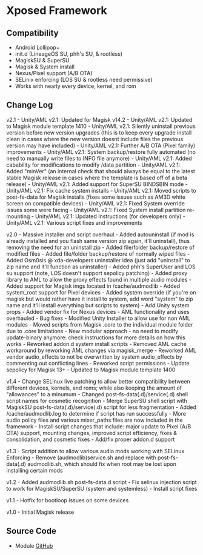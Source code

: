 # Xposed Framework

## Compatibility
* Android Lollipop+
* init.d (LineageOS SU, phh's SU, & rootless)
* MagiskSU & SuperSU
* Magisk & System install
* Nexus/Pixel support (A/B OTA)
* SELinix enforcing (LOS SU & rootless need permissive)
* Works with nearly every device, kernel, and rom

## Change Log
v2.1
    - Unity/AML v2.1: Updated for Magisk v14.2
    - Unity/AML v2.1: Updated to Magisk module template 1410
    - Unity/AML v2.1: Silently uninstall previous version before new version upgrades (this is to keep every upgrade install clean in cases where the new version doesnt include files the previous version may have included)
    - Unity/AML v2.1: Further A/B OTA (Pixel family) improvements
    - Unity/AML v2.1: System backup/restore fully automated (no need to manually write files to INFO file anymore)
    - Unity/AML v2.1: Added cabability for modifications to modify /data partition
    - Unity/AML v2.1: Added "minVer" (an internal check that should always be equal to the latest stable Magisk release in cases where the template is based off of a beta release)
    - Unity/AML v2.1: Added support for SuperSU BINDSBIN mode
    - Unity/AML v2.1: Fix cache system installs
    - Unity/AML v2.1: Moved scripts to post-fs-data for Magisk installs (fixes some issues such as AM3D white screen on compatible devices)
    - Unity/AML v2.1: Fixed System override issues some were facing
    - Unity/AML v2.1: Fixed System install partition re-mounting
    - Unity/AML v2.1: Updated Instructions (for developers only)
    - Unity/AML v2.1: Various script fixes and improvements

v2.0
	- Massive installer and script overhaul
	- Added autouninstall (if mod is already installed and you flash same version zip again, it'll uninstall), thus removing the need for an uninstall zip
	- Added file/folder backup/restore of modified files
	- Added file/folder backup/restore of normally wiped files
	- Added Osm0sis @ xda-developers uninstaller idea (just add "uninstall" to zip name and it'll function as uninstaller)
	- Added phh's SuperUser and LOS su support (note, LOS doesn't support sepolicy patching)
	- Added proxy library to AML to allow the proxy effects found in multiple audio modules
	- Added support for Magisk imgs located in /cache/audmodlib
	- Added system_root support for Pixel devices
	- Added system override (if you're on magisk but would rather have it install to system, add word "system" to zip name and it'll install everything but scripts to system)
	- Add Unity system props
	- Added vendor fix for Nexus devices
	- AML functionality and uses overhauled
	- Bug fixes
	- Modified Unity Installer to allow use for non AML modules
	- Moved scripts from Magisk .core to the individual module folder due to .core limitations
	- New modular approach - no need to modify update-binary anymore: check instructions for more details on how this works
	- Reworked addon.d system install scripts
	- Removed AML cache workaround by reworking AML changes via magisk_merge
	- Reworked AML vendor audio_effects to not be overwritten by system audio_effects by commenting out conflicting lines
	- Reworked script permissions
	- Update sepolicy for Magisk 13+
	- Updated to Magisk module template 1400
	
v1.4
	- Change SELinux live patching to allow better compatibility between different devices, kernels, and roms; while also keeping the amount of "allowances" to a minumum
	- Changed post-fs-data(.d)/service(.d) shell script names for cosmetic recognition
	- Merge SuperSU shell script with MagiskSU post-fs-data(.d)/service(.d) script for less fragmentation
	- Added /cache/audmodlib.log to determine if script has run successfully
	- More audio policy files and various mixer_paths files are now included in the framework
	- Install script changes that include: major update to Pixel (A/B OTA) support, mounting changes, improved script efficiency, fixes & consolidation, and cosmetic fixes
	- Add/fix proper addon.d support

v1.3
	- Script addition to allow various audio mods working with SELinux Enforcing
	- Remove (audmodlib)service.sh and replace with post-fs-data(.d) audmodlib.sh, which should fix when root may be lost upon installing certain mods

v1.2
	- Added audmodlib.sh post-fs-data.d script
	- Fix selinux injection script to work for MagiskSU/SuperSU (system and systemless)
	- Install script fixes

v1.1
	- Hotfix for bootloop issues on some devices

v1.0
	- Initial Magisk release

## Source Code
* Module [GitHub](https://github.com/therealahrion/Audio-Modification-Library)
